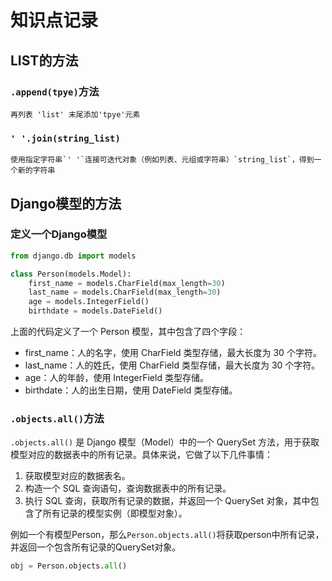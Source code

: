 # 知识点记录

## LIST的方法


### `.append(tpye)`方法
    再列表 'list' 末尾添加'tpye'元素


### `' '.join(string_list)`
    使用指定字符串`' '`连接可迭代对象（例如列表、元组或字符串）`string_list`，得到一个新的字符串


## Django模型的方法


### 定义一个Django模型

```python
from django.db import models

class Person(models.Model):
    first_name = models.CharField(max_length=30)
    last_name = models.CharField(max_length=30)
    age = models.IntegerField()
    birthdate = models.DateField()
```
上面的代码定义了一个 Person 模型，其中包含了四个字段：

* first_name：人的名字，使用 CharField 类型存储，最大长度为 30 个字符。
* last_name：人的姓氏，使用 CharField 类型存储，最大长度为 30 个字符。
* age：人的年龄，使用 IntegerField 类型存储。
* birthdate：人的出生日期，使用 DateField 类型存储。


### `.objects.all()`方法

`.objects.all()` 是 Django 模型（Model）中的一个 QuerySet 方法，用于获取模型对应的数据表中的所有记录。具体来说，它做了以下几件事情：
1. 获取模型对应的数据表名。
2. 构造一个 SQL 查询语句，查询数据表中的所有记录。
3. 执行 SQL 查询，获取所有记录的数据，并返回一个 QuerySet 对象，其中包含了所有记录的模型实例（即模型对象）。

例如一个有模型Person，那么`Person.objects.all()`将获取person中所有记录，并返回一个包含所有记录的QuerySet对象。
```python
obj = Person.objects.all()
```